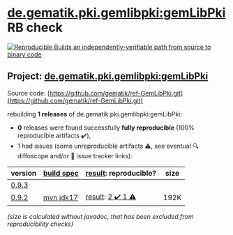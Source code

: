 [de.gematik.pki.gemlibpki:gemLibPki](https://search.maven.org/artifact/de.gematik.pki.gemlibpki/gemLibPki/) RB check
=======

[![Reproducible Builds](https://reproducible-builds.org/images/logos/rb.svg) an independently-verifiable path from source to binary code](https://reproducible-builds.org/)

## Project: [de.gematik.pki.gemlibpki:gemLibPki](https://search.maven.org/artifact/de.gematik.pki.gemlibpki/gemLibPki/)

Source code: [https://github.com/gematik/ref-GemLibPki.git](https://github.com/gematik/ref-GemLibPki.git)

rebuilding **1 releases** of de.gematik.pki.gemlibpki:gemLibPki:
- **0** releases were found successfully **fully reproducible** (100% reproducible artifacts :heavy_check_mark:),
- 1 had issues (some unreproducible artifacts :warning:, see eventual :mag: diffoscope and/or :memo: issue tracker links):

| version | [build spec](/BUILDSPEC.md) | [result](https://reproducible-builds.org/docs/jvm/): reproducible? | size |
| -- | --------- | ------ | -- |
| [0.9.3](https://search.maven.org/artifact/de.gematik.pki.gemlibpki/gemLibPki/0.9.3/pom) | | | |
| [0.9.2](https://search.maven.org/artifact/de.gematik.pki.gemlibpki/gemLibPki/0.9.2/pom) | [mvn jdk17](gemLibPki-0.9.2.buildspec) | [result](gemLibPki-0.9.2.buildinfo): [2 :heavy_check_mark:  1 :warning:](gemLibPki-0.9.2.buildcompare) | 192K |

<i>(size is calculated without javadoc, that has been excluded from reproducibility checks)</i>
